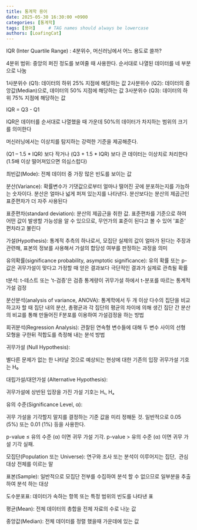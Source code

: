 ```yaml
---
title: 통계학 용어
date: 2025-05-30 16:30:00 +0900
categories: [통계학]
tags: [용어]     # TAG names should always be lowercase
authors: [LoafingCat]
---
```


IQR (Inter Quartile Range) : 4분위수, 머신러닝에서 어느 용도로 쓸까? 

4분위 범위: 중앙의 퍼진 정도를 보여줄 때 사용한다. 순서대로 나열된 데이터를 네 부분으로 나눔

1사분위수 (Q1): 데이터의 하위 25% 지점에 해당하는 값
2사분위수 (Q2): 데이터의 중앙값(Median)으로, 데이터의 50% 지점에 해당하는 값
3사분위수 (Q3): 데이터의 하위 75% 지점에 해당하는 값

IQR = Q3 - Q1

IQR은 데이터를 순서대로 나열했을 때 가운데 50%의 데이터가 차지하는 범위의 크기를 의미한다

머신러닝에서는 이상치를 탐지하는 강력한 기준을 제공해준다.

(Q1 – 1.5 * IQR) 보다 작거나 (Q3 + 1.5 * IQR) 보다 큰 데이터는 이상치로 처리한다(1.5배 이상 떨어져있으면 의심스럽다)

최빈값(Mode): 전체 데이터 중 가장 많은 빈도를 보이는 값

분산(Variance): 확률변수가 기댓값으로부터 얼마나 떨어진 곳에 분포하는지를 가늠하는 숫자이다. 분산은 얼마나 넓게 퍼져 있는지를 나타낸다. 분산보다는 분산의 제곱근인 표준편차가 더 자주 사용된다

표준편차(standard deviation): 분산의 제곱근을 취한 값. 표준편차를 기준으로 하여 어떤 값이 발생할 가능성을 알 수 있으므로, 무언가의 표준이 된다고 볼 수 있어 '표준' 편차라고 불린다 

가설(Hypothesis): 통계적 추측의 하나로서, 모집단 실제의 값이 얼마가 된다는 주장과 관련해, 표본의 정보를 사용해서 가설의 합당성 여부를 판정하는 과정을 의미

유의확률(significance probability, asymptotic significance): 유의 확률 또는 p-값은 귀무가설이 맞다고 가정할 때 얻은 결과보다 극단적인 결과가 실제로 관측될 확률

t분석: t-테스트 또는 't-검증'은 검증 통계량이 귀무가설 하에서 t-분포를 따르는 통계적 가설 검정

분산분석(analysis of variance, ANOVA): 통계학에서 두 개 이상 다수의 집단을 비교하고자 할 때 집단 내의 분산, 총평균과 각 집단의 평균의 차이에 의해 생긴 집단 간 분산의 비교를 통해 만들어진 F분포를 이용하여 가설검정을 하는 방법

회귀분석(Regression Analysis): 관찰된 연속형 변수들에 대해 두 변수 사이의 선형 모형을 구한뒤 적합도를 측정해 내는 분석 방법

귀무가설 (Null Hypothesis):

별다른 문제가 없는 한 나타날 것으로 예상되는 현상에 대한 기존의 입장
귀무가설 기호는 H₀

대립가설/대안가설 (Alternative Hypothesis):

귀무가설에 상반된 입장을 가진 가설
기호는 H₁, Hₐ

유의 수준(Significance Level, α):

귀무 가설을 기각할지 말지를 결정하는 기준 값을 미리 정해둔 것. 일반적으로 0.05 (5%) 또는 0.01 (1%) 등을 사용한다.

p-value ≤ 유의 수준 (α) 이면 귀무 가설 기각.
p-value > 유의 수준 (α) 이면 귀무 가설 기각 실패.

모집단(Population 또는 Universe): 연구와 조사 또는 분석이 이루어지는 집단,  관심 대상 전체를 이르는 말 

표본(Sample): 일반적으로 모집단 전부를 수집하여 분석 할 수 없으므로 일부분을 추출하여 분석 하는 대상

도수분포표: 데이터가 속하는 항목 또는 특정 범위의 빈도를 나타낸 표 

평균(Mean): 전체 데이터의 총합을 전체 자료의 수로 나눈 값

중앙값(Median): 전체 데이터를 정렬 했을때 가운데에 있는 값
